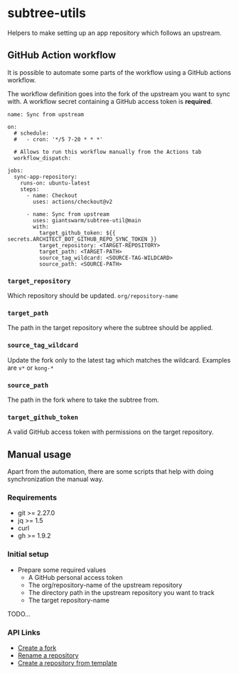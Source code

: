 # subtree-utils

Helpers to make setting up an app repository which follows an upstream.

## GitHub Action workflow

It is possible to automate some parts of the workflow using a GitHub actions workflow.

The workflow definition goes into the fork of the upstream you want to sync with.
A workflow secret containing a GitHub access token is **required**.

```
name: Sync from upstream

on:
  # schedule:
  #   - cron: '*/5 7-20 * * *'

  # Allows to run this workflow manually from the Actions tab
  workflow_dispatch:

jobs:
  sync-app-repository:
    runs-on: ubuntu-latest
    steps:
      - name: Checkout
        uses: actions/checkout@v2

      - name: Sync from upstream
        uses: giantswarm/subtree-util@main
        with:
          target_github_token: ${{ secrets.ARCHITECT_BOT_GITHUB_REPO_SYNC_TOKEN }}
          target_repository: <TARGET-REPOSITORY>
          target_path: <TARGET-PATH>
          source_tag_wildcard: <SOURCE-TAG-WILDCARD>
          source_path: <SOURCE-PATH>
```

### `target_repository`

Which repository should be updated. `org/repository-name`

### `target_path`

The path in the target repository where the subtree should be applied.

### `source_tag_wildcard`

Update the fork only to the latest tag which matches the wildcard. Examples are `v*` or `kong-*`

### `source_path`

The path in the fork where to take the subtree from.

### `target_github_token`

A valid GitHub access token with permissions on the target repository.

## Manual usage

Apart from the automation, there are some scripts that help with doing synchronization the manual way.

### Requirements

- git >= 2.27.0
- jq >= 1.5
- curl
- gh >= 1.9.2


### Initial setup

- Prepare some required values
  - A GitHub personal access token
  - The org/repository-name of the upstream repository
  - The directory path in the upstream repository you want to track
  - The target repository-name

TODO...

### API Links

- [Create a fork](https://docs.github.com/en/rest/reference/repos#create-a-fork)
- [Rename a repository](https://docs.github.com/en/rest/reference/repos#update-a-repository)
- [Create a repository from template](https://docs.github.com/en/rest/reference/repos#create-a-repository-using-a-template)
